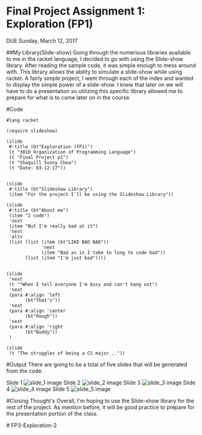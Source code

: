 # Final Project Assignment 1: Exploration (FP1)
DUE Sunday, March 12, 2017

##My Library(Slide-show)
Going through the numerious libraries available to me in the racket language, I decided to go with using the Slide-show library. After reading the sample code, it was simple enough to mess around with. 
This library allows the ability to simulate a slide-show while using racket. A fairly simple project, I went through each of the index and wanted to display the simple power of a slide-show. I knew that
later on we will have to do a presentation so utilizing this specific library allowed me to prepare for what is to come later on in the course.

#Code
```
#lang racket

(require slideshow)

(slide
 #:title (bt"Exploration (FP1)")
 (t "3010 Organization of Programming Language")
 (t "Final Project p1")
 (t "Shaquill Sonny Chea")
 (t "Date: 03-12-17"))


(slide
 #:title (bt"Slideshow Library")
 (item "For the project I'll be using the Slideshow Library"))

(slide
 #:title (bt"About me")
 (item "I code")
 'next
 (item "But I'm really bad at it")
 'next
 'alts
 (list (list (item (bt"LIKE BAD BAD"))
             'next
             (item "Bad as in I take to long to code bad"))
       (list (item "I'm just bad"))))

 
(slide
 'next
 (t "*When I tell everyone I'm busy and can't hang out")
 'next
 (para #:align 'left
       (bt"That's"))
 'next
 (para #:align 'center
       (bt"Rough"))
 'next
 (para #:align 'right
       (bt"Buddy"))
 )

(slide
 (t "The struggles of being a CS major..."))
```
#Output
There are going to be a total of five slides that will be generated from the code.

Slide 1
![slide_1 image](/slide_1.png?raw=true "output")
Slide 2
![slide_2 image](/slide_2.png?raw=true "output")
Slide 3
![slide_3 image](/slide_3.png?raw=true "output")
Slide 4
![slide_4 image](/slide_4.png?raw=true "output")
Slide 5
![slide_5 image](/slide_5.png?raw=true "output")

#Closing Thought's
Overall, I'm hoping to use the Slide-show library for the rest of the project. As mention before, it will be good practice to prepare for the presentation portion of the class.







#   F P 3 - E x p l o r a t i o n - 2  
 